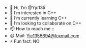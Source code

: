- 👋 Hi, I’m @Yjc135
- 👀 I’m interested in C++
- 🌱 I’m currently learning C++
- 💞️ I’m looking to collaborate on C++
- 📫 How to reach me ::
- 😄 Mail: Yjc1356694@foxmail.com
- ⚡ Fun fact: NO

<!---
Yjc135/Yjc135 is a ✨ special ✨ repository because its `README.md` (this file) appears on your GitHub profile.
You can click the Preview link to take a look at your changes.
--->
